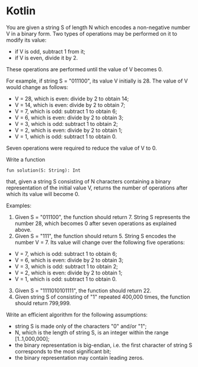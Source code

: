 # Kotlin

You are given a string S of length N which encodes a non-negative number V in a binary form. Two types of operations may be performed on it to modify its value:
- if V is odd, subtract 1 from it;
- if V is even, divide it by 2.

These operations are performed until the value of V becomes 0.

For example, if string S = "011100", its value V initially is 28. The value of V would change as follows:
- V = 28, which is even: divide by 2 to obtain 14;
- V = 14, which is even: divide by 2 to obtain 7;
- V = 7, which is odd: subtract 1 to obtain 6;
- V = 6, which is even: divide by 2 to obtain 3;
- V = 3, which is odd: subtract 1 to obtain 2;
- V = 2, which is even: divide by 2 to obtain 1;
- V = 1, which is odd: subtract 1 to obtain 0.

Seven operations were required to reduce the value of V to 0.

Write a function

```
fun solution(S: String): Int
```

that, given a string S consisting of N characters containing a binary representation of the initial value V, returns the number of operations after which its value will become 0.

Examples:
1. Given S = "011100", the function should return 7. String S represents the number 28, which becomes 0 after seven operations as explained above.
2. Given S = "111", the function should return 5. String S encodes the number V = 7. Its value will change over the following five operations:
- V = 7, which is odd: subtract 1 to obtain 6;
- V = 6, which is even: divide by 2 to obtain 3;
- V = 3, which is odd: subtract 1 to obtain 2;
- V = 2, which is even: divide by 2 to obtain 1;
- V = 1, which is odd: subtract 1 to obtain 0.
3. Given S = "1111010101111", the function should return 22.
4. Given string S of consisting of "1" repeated 400,000 times, the function should return 799,999.

Write an efficient algorithm for the following assumptions:
- string S is made only of the characters "0" and/or "1";
- N, which is the length of string S, is an integer within the range [1..1,000,000];
- the binary representation is big-endian, i.e. the first character of string S corresponds to the most significant bit;
- the binary representation may contain leading zeros.